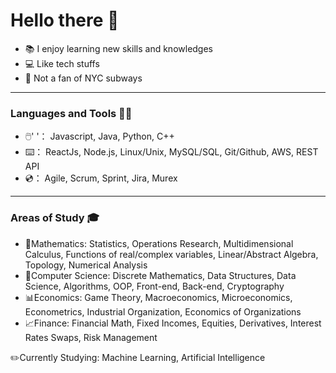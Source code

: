 
# Hello there 👋

- :books: I enjoy learning new skills and knowledges
- :computer: Like tech stuffs
- :monorail: Not a fan of NYC subways

---

### Languages and Tools ✍🏻
- :computer_mouse:' '： Javascript, Java, Python, C++
- :keyboard:： ReactJs, Node.js, Linux/Unix, MySQL/SQL, Git/Github, AWS, REST API
- :cd:： Agile, Scrum, Sprint, Jira, Murex

---

### Areas of Study 🎓
- :triangular_ruler:Mathematics: Statistics, Operations Research, Multidimensional Calculus, Functions of real/complex variables, Linear/Abstract Algebra, Topology, Numerical Analysis
- :mag_right:Computer Science: Discrete Mathematics,  Data Structures, Data Science, Algorithms, OOP, Front-end, Back-end, Cryptography
- :bar_chart:Economics: Game Theory, Macroeconomics, Microeconomics, Econometrics, Industrial Organization, Economics of Organizations
- :chart_with_upwards_trend:Finance: Financial Math, Fixed Incomes, Equities, Derivatives, Interest Rates Swaps, Risk Management

:pencil2:Currently Studying: Machine Learning, Artificial Intelligence
